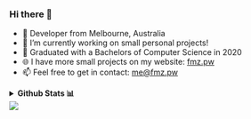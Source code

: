 ### Hi there 👋

- 🦘 Developer from Melbourne, Australia
- 🔭 I’m currently working on small personal projects!
- 🌱 Graduated with a Bachelors of Computer Science in 2020
- 🌐 I have more small projects on my website: [fmz.pw](https://fmz.pw)
- 📫 Feel free to get in contact: <me@fmz.pw>
<details>
	<summary><b> Github Stats 📊 </b></summary>

![Top Langs](https://github-readme-stats.vercel.app/api/top-langs/?username=frankmarazita&layout=compact&hide=C&hide_border=true&count_private=true)
![Stats](https://github-readme-stats.vercel.app/api?username=frankmarazita&count_private=true&hide=stars,issues,contribs&hide_border=true&hide_rank=true&custom_title=Frank's%20GitHub%20Stats)
</details>

<img src="https://img.shields.io/badge/dynamic/json?color=green&label=Currently%20Learning&query=learning&url=https%3A%2F%2Fraw.githubusercontent.com%2Ffrankmarazita%2Fworking-on%2Fmaster%2Fatm.json" />
